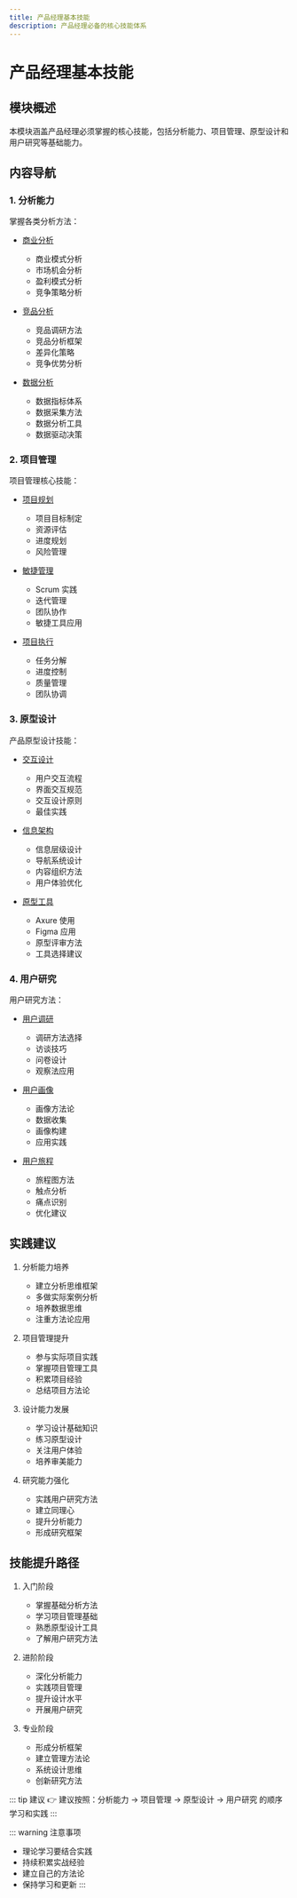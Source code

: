 ```yaml
---
title: 产品经理基本技能
description: 产品经理必备的核心技能体系
---
```


# 产品经理基本技能

## 模块概述

本模块涵盖产品经理必须掌握的核心技能，包括分析能力、项目管理、原型设计和用户研究等基础能力。

## 内容导航

### 1. 分析能力

掌握各类分析方法：
- [商业分析](./analysis/business-analysis.md)
  - 商业模式分析
  - 市场机会分析
  - 盈利模式分析
  - 竞争策略分析

- [竞品分析](./analysis/competitive-analysis.md)
  - 竞品调研方法
  - 竞品分析框架
  - 差异化策略
  - 竞争优势分析

- [数据分析](./analysis/data-analysis.md)
  - 数据指标体系
  - 数据采集方法
  - 数据分析工具
  - 数据驱动决策

### 2. 项目管理

项目管理核心技能：
- [项目规划](./project/project-planning.md)
  - 项目目标制定
  - 资源评估
  - 进度规划
  - 风险管理

- [敏捷管理](./project/agile-management.md)
  - Scrum 实践
  - 迭代管理
  - 团队协作
  - 敏捷工具应用

- [项目执行](./project/project-execution.md)
  - 任务分解
  - 进度控制
  - 质量管理
  - 团队协调

### 3. 原型设计

产品原型设计技能：
- [交互设计](./prototype/interaction-design.md)
  - 用户交互流程
  - 界面交互规范
  - 交互设计原则
  - 最佳实践

- [信息架构](./prototype/information-architecture.md)
  - 信息层级设计
  - 导航系统设计
  - 内容组织方法
  - 用户体验优化

- [原型工具](./prototype/prototyping-tools.md)
  - Axure 使用
  - Figma 应用
  - 原型评审方法
  - 工具选择建议

### 4. 用户研究

用户研究方法：
- [用户调研](./user-research/user-research.md)
  - 调研方法选择
  - 访谈技巧
  - 问卷设计
  - 观察法应用

- [用户画像](./user-research/user-persona.md)
  - 画像方法论
  - 数据收集
  - 画像构建
  - 应用实践

- [用户旅程](./user-research/user-journey.md)
  - 旅程图方法
  - 触点分析
  - 痛点识别
  - 优化建议

## 实践建议

1. 分析能力培养
   - 建立分析思维框架
   - 多做实际案例分析
   - 培养数据思维
   - 注重方法论应用

2. 项目管理提升
   - 参与实际项目实践
   - 掌握项目管理工具
   - 积累项目经验
   - 总结项目方法论

3. 设计能力发展
   - 学习设计基础知识
   - 练习原型设计
   - 关注用户体验
   - 培养审美能力

4. 研究能力强化
   - 实践用户研究方法
   - 建立同理心
   - 提升分析能力
   - 形成研究框架

## 技能提升路径

1. 入门阶段
   - 掌握基础分析方法
   - 学习项目管理基础
   - 熟悉原型设计工具
   - 了解用户研究方法

2. 进阶阶段
   - 深化分析能力
   - 实践项目管理
   - 提升设计水平
   - 开展用户研究

3. 专业阶段
   - 形成分析框架
   - 建立管理方法论
   - 系统设计思维
   - 创新研究方法

::: tip 建议
👉 建议按照：分析能力 → 项目管理 → 原型设计 → 用户研究 的顺序学习和实践
:::

::: warning 注意事项
- 理论学习要结合实践
- 持续积累实战经验
- 建立自己的方法论
- 保持学习和更新
::: 